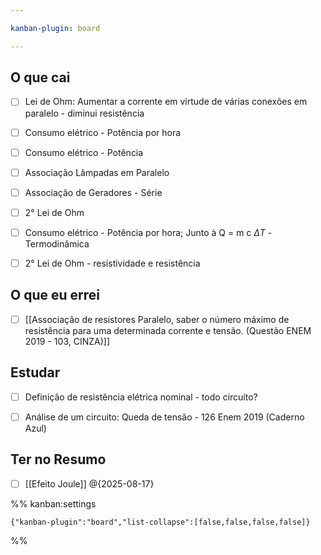```yaml
---

kanban-plugin: board

---
```


## O que cai

- [ ] Lei de Ohm: Aumentar a corrente em virtude de várias conexões em paralelo - diminui resistência
- [ ] Consumo elétrico - Potência por hora
- [ ] Consumo elétrico - Potência
- [ ] Associação Lâmpadas em Paralelo
- [ ] Associação de Geradores - Série
- [ ] 2° Lei de Ohm
- [ ] Consumo elétrico - Potência por hora; Junto à Q = m c $\Delta T$ - Termodinâmica
- [ ] 2° Lei de Ohm - resistividade e resistência


## O que eu errei

- [ ] [[Associação de resistores Paralelo, saber o número máximo de resistência para uma determinada corrente e tensão. (Questão ENEM 2019 - 103, CINZA)]]


## Estudar

- [ ] Definição de resistência elétrica nominal - todo circuíto?
- [ ] Análise de um circuito: Queda de tensão - 126 Enem 2019 (Caderno Azul)


## Ter no Resumo

- [ ] [[Efeito Joule]] @{2025-08-17}




%% kanban:settings
```
{"kanban-plugin":"board","list-collapse":[false,false,false,false]}
```
%%